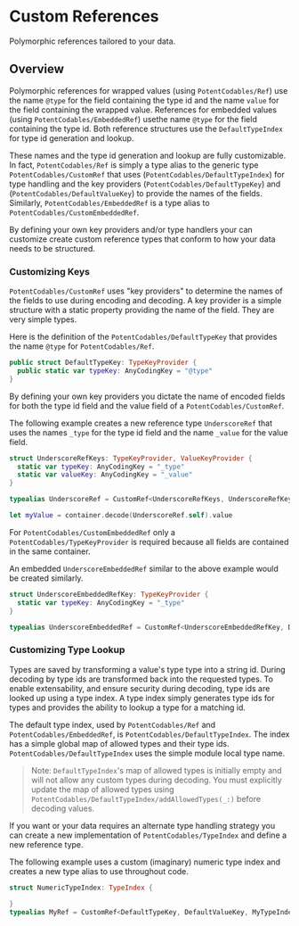# Custom References

Polymorphic references tailored to your data.

## Overview

Polymorphic references for wrapped values (using ``PotentCodables/Ref``) use the name `@type` for the
field containing the type id and the name `value` for the field containing the wrapped value. References for embedded
values (using ``PotentCodables/EmbeddedRef``) usethe name `@type` for the field containing the type id. Both reference
structures use the `DefaultTypeIndex` for type id generation and lookup.

These names and the type id generation and lookup are fully customizable. In fact, ``PotentCodables/Ref`` is simply a
type alias to the generic type ``PotentCodables/CustomRef`` that uses (``PotentCodables/DefaultTypeIndex``) for type
handling and the key providers (``PotentCodables/DefaultTypeKey``) and (``PotentCodables/DefaultValueKey``) to provide
the names of the fields. Similarly, ``PotentCodables/EmbeddedRef`` is a type alias to
``PotentCodables/CustomEmbeddedRef``.

By defining your own key providers and/or type handlers your can customize create custom reference types that conform
to how your data needs to be structured.

### Customizing Keys

``PotentCodables/CustomRef`` uses "key providers" to determine the names of the fields to use during encoding and
decoding. A key provider is a simple structure with a static property providing the name of the field. They are very
simple types.

Here is the definition of the ``PotentCodables/DefaultTypeKey`` that provides the name `@type` for
``PotentCodables/Ref``.

```swift
public struct DefaultTypeKey: TypeKeyProvider {
  public static var typeKey: AnyCodingKey = "@type"
}
```

By defining your own key providers you dictate the name of encoded fields for both the type id field and the value
field of a ``PotentCodables/CustomRef``.

The following example creates a new reference type `UnderscoreRef` that uses the names `_type` for the type id field
and the name `_value` for the value field.
```swift
struct UnderscoreRefKeys: TypeKeyProvider, ValueKeyProvider {
  static var typeKey: AnyCodingKey = "_type"
  static var valueKey: AnyCodingKey = "_value"
}

typealias UnderscoreRef = CustomRef<UnderscoreRefKeys, UnderscoreRefKeys, DefaultTypeIndex>

let myValue = container.decode(UnderscoreRef.self).value
```

For ``PotentCodables/CustomEmbeddedRef`` only a ``PotentCodables/TypeKeyProvider`` is required because all fields
are contained in the same container.

An embedded `UnderscoreEmbeddedRef` similar to the above example would be created similarly.

```swift
struct UnderscoreEmbeddedRefKey: TypeKeyProvider {
  static var typeKey: AnyCodingKey = "_type"
}

typealias UnderscoreEmbeddedRef = CustomRef<UnderscoreEmbeddedRefKey, DefaultTypeIndex>
```

### Customizing Type Lookup

Types are saved by transforming a value's type type into a string id. During decoding by type ids are
transformed back into the requested types. To enable extensability, and ensure security during
decoding, type ids are looked up using a type index. A type index simply generates type ids
for types and provides the ability to lookup a type for a matching id.

The default type index, used by ``PotentCodables/Ref`` and ``PotentCodables/EmbeddedRef``, is 
``PotentCodables/DefaultTypeIndex``. The index has a simple global map of allowed types and their type ids. 
``PotentCodables/DefaultTypeIndex`` uses the simple module local type name.

> Note: `DefaultTypeIndex`'s map of allowed types is initially empty and will not allow any custom types during
decoding. You must explicitly update the map of allowed types using ``PotentCodables/DefaultTypeIndex/addAllowedTypes(_:)``
before decoding values.

If you want or your data requires an alternate type handling strategy you can create a new implementation of 
``PotentCodables/TypeIndex`` and define a new reference type.

The following example uses a custom (imaginary) numeric type index and creates a new type alias to use throughout code.
```swift
struct NumericTypeIndex: TypeIndex {
  
}
typealias MyRef = CustomRef<DefaultTypeKey, DefaultValueKey, MyTypeIndex>
```
